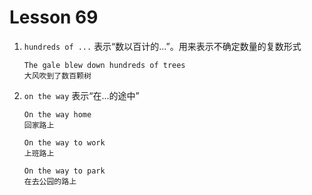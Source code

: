 # Lesson 69

1. `hundreds of ...` 表示“数以百计的...”。用来表示不确定数量的复数形式

   ```
   The gale blew down hundreds of trees
   大风吹到了数百颗树
   ```

2. `on the way` 表示“在...的途中”

   ```
   On the way home
   回家路上

   On the way to work
   上班路上

   On the way to park
   在去公园的路上
   ```
